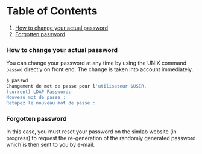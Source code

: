 # Table of Contents
1. [How to change your actual password](#changepass)
2. [Forgotten password](#forgotpass)


### How to change your actual password <a name="changepass"></a>

You can change your password at any time by using the UNIX command `passwd` directly on front end. The change is taken into account immediately. 

```sh
$ passwd
Changement de mot de passe pour l'utilisateur $USER.
(current) LDAP Password: 
Nouveau mot de passe : 
Retapez le nouveau mot de passe : 
```

### Forgotten password <a name="forgotpass"></a>

In this case, you must reset your password on the simlab website (in progress) to request the re-generation of the randomly generated password which is then sent to you by e-mail. 
